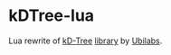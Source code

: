 # kDTree-lua
Lua rewrite of [kD-Tree](https://en.wikipedia.org/wiki/K-d_tree) [library](https://github.com/ubilabs/kd-tree-javascript) by [Ubilabs](https://github.com/ubilabs).
